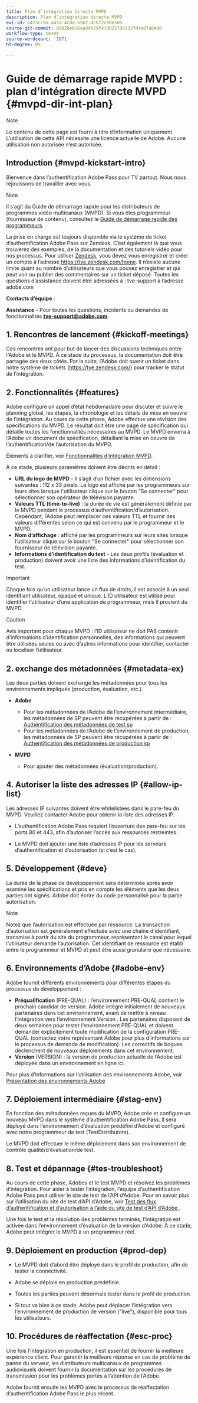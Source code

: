 ```yaml
---
title: Plan d’intégration directe MVPD
description: Plan d’intégration directe MVPD
exl-id: 6423cc9a-a45a-4cde-b562-4cb72c98e505
source-git-commit: d982beb16ea0db29f41d0257d8332fd4a07a84d8
workflow-type: tm+mt
source-wordcount: '1071'
ht-degree: 0%

---
```


# Guide de démarrage rapide MVPD : plan d’intégration directe MVPD {#mvpd-dir-int-plan}

>[!NOTE]
>
>Le contenu de cette page est fourni à titre d’information uniquement. L’utilisation de cette API nécessite une licence actuelle de Adobe. Aucune utilisation non autorisée n’est autorisée.

## Introduction {#mvpd-kickstart-intro}

Bienvenue dans l’authentification Adobe Pass pour TV partout.  Nous nous réjouissons de travailler avec vous.

>[!NOTE]
>
>Il s’agit du Guide de démarrage rapide pour les distributeurs de programmes vidéo multicanaux (MVPD). Si vous êtes programmeur (fournisseur de contenu), consultez le [Guide de démarrage rapide des programmeurs](/help/authentication/kickstart/programmer-kickstart-guide.md).

La prise en charge est toujours disponible via le système de ticket d’authentification Adobe Pass sur Zendesk. C’est également là que vous trouverez des exemples, de la documentation et des tutoriels vidéo pour nos processus. Pour utiliser [Zendesk](https://adobeprimetime.zendesk.com/), vous devez vous enregistrer et créer un compte à l’adresse https://tve.zendesk.com/home. Il n’existe aucune limite quant au nombre d’utilisateurs que vous pouvez enregistrer et qui peut voir ou publier des commentaires sur un ticket déposé. Toutes les questions d’assistance doivent être adressées à : tve-support à l’adresse adobe.com

**Contacts d’équipe** :

**Assistance** - Pour toutes les questions, incidents ou demandes de fonctionnalités **tve-support@adobe.com**.

## 1. Rencontres de lancement {#kickoff-meetings}

Ces rencontres ont pour but de lancer des discussions techniques entre l&#39;Adobe et le MVPD. À ce stade du processus, la documentation doit être partagée des deux côtés. Par la suite, l’Adobe doit ouvrir un ticket dans notre système de tickets (https://tve.zendesk.com/) pour tracker le statut de l’intégration.

## 2. Fonctionnalités {#features}

Adobe configure un appel d’état hebdomadaire pour discuter et suivre le planning global, les étapes, la chronologie et les détails de mise en oeuvre de l’intégration. Au cours de cette phase, Adobe effectue une révision des spécifications du MVPD. Le résultat doit être une page de spécification qui détaille toutes les fonctionnalités nécessaires au MVPD. Le MVPD enverra à l’Adobe un document de spécification, détaillant la mise en oeuvre de l’authentification/de l’autorisation du MVPD.

Éléments à clarifier, voir [Fonctionnalités d’intégration MVPD](/help/authentication/integration-guide-mvpds/mvpd-integr-features.md).

À ce stade, plusieurs paramètres doivent être décrits en détail :

* **URL du logo de MVPD** - Il s’agit d’un fichier avec les dimensions suivantes : 112 x 33 pixels. Le logo est affiché par les programmeurs sur leurs sites lorsque l&#39;utilisateur clique sur le bouton &quot;Se connecter&quot; pour sélectionner son opérateur de télévision payante.
* **Valeurs TTL (time-to-live)** : la durée de vie est généralement définie par le MVPD pendant le processus d’authentification/d’autorisation. Cependant, l’Adobe peut remplacer ces valeurs TTL et fournir des valeurs différentes selon ce qui est convenu par le programmeur et le MVPD.
* **Nom d’affichage** : affiché par les programmeurs sur leurs sites lorsque l’utilisateur clique sur le bouton &quot;Se connecter&quot; pour sélectionner son fournisseur de télévision payante.
* **Informations d’identification du test** - Les deux profils (évaluation et production) doivent avoir une liste des informations d’identification du test.

>[!IMPORTANT]
>
>Chaque fois qu’un utilisateur lance un flux de droits, il est associé à un seul identifiant utilisateur, opaque et unique.  L’ID utilisateur est utilisé pour identifier l’utilisateur d’une application de programmeur, mais il provient du MVPD.

>[!CAUTION]
>
>Avis important pour chaque MVPD : l’ID utilisateur ne doit PAS contenir d’informations d’identification personnelles, des informations qui peuvent être utilisées seules ou avec d’autres informations pour identifier, contacter ou localiser l’utilisateur.

## 2. exchange des métadonnées {#metadata-ex}

Les deux parties doivent exchange les métadonnées pour tous les environnements impliqués (production, évaluation, etc.).

* **Adobe**
   * Pour les métadonnées de l’Adobe de l’environnement intermédiaire, les métadonnées de SP peuvent être récupérées à partir de : [Authentification des métadonnées de test sp](https://sp.auth-staging.adobe.com/sp/metadata)
   * Pour les métadonnées de l’Adobe de l’environnement de production, les métadonnées de SP peuvent être récupérées à partir de : [Authentification des métadonnées de production sp](https://sp.auth.adobe.com/sp/metadata)

* **MVPD**
   * Pour ajouter des métadonnées (évaluation/production).

## 4. Autoriser la liste des adresses IP {#allow-ip-list}

Les adresses IP suivantes doivent être whitelistées dans le pare-feu du MVPD. Veuillez contacter Adobe pour obtenir la liste des adresses IP.

* L’authentification Adobe Pass requiert l’ouverture des pare-feu sur les ports 80 et 443, afin d’autoriser l’accès aux ressources restreintes.

* Le MVPD doit ajouter une liste d’adresses IP pour les serveurs d’authentification et d’autorisation (si c’est le cas).

## 5. Développement {#deve}

La durée de la phase de développement sera déterminée après avoir examiné les spécifications et pris en compte les éléments que les deux parties ont signés. Adobe doit écrire du code personnalisé pour la partie autorisation.

>[!NOTE]
>
>Notez que l’autorisation est effectuée par ressource. La transaction d’autorisation est généralement effectuée avec une chaîne d’identifiant, transmise à partir du site du programmeur, représentant le canal pour lequel l’utilisateur demande l’autorisation. Cet identifiant de ressource est établi entre le programmeur et MVPD et peut être aussi granulaire que nécessaire.

## 6. Environnements d’Adobe {#adobe-env}

Adobe fournit différents environnements pour différentes étapes du processus de développement :

* **Préqualification** (PRE-QUAL) : l’environnement PRE-QUAL contient le prochain candidat de version. Adobe intègre initialement de nouveaux partenaires dans cet environnement, avant de mettre à niveau l’intégration vers l’environnement Version . Les partenaires disposent de deux semaines pour tester l’environnement PRE-QUAL et doivent demander explicitement toute modification de la configuration PRE-QUAL (contactez votre représentant Adobe pour plus d’informations sur le processus de demande de modification). Les correctifs de bogues déclenchent de nouveaux déploiements dans cet environnement.
* **Version** (VERSION) : la version de production actuelle de l’Adobe est déployée dans un environnement en ligne ici.

Pour plus d’informations sur l’utilisation des environnements Adobe, voir [Présentation des environnements Adobe](/help/authentication/notes-technical/understanding-the-adobe-environments.md)

## 7. Déploiement intermédiaire {#stag-env}

En fonction des métadonnées reçues du MVPD, Adobe crée et configure un nouveau MVPD dans le système d’authentification Adobe Pass. Il sera déployé dans l’environnement d’évaluation prédéfini d’Adobe et configuré avec notre programmeur de test (TestDistributors).

Le MVPD doit effectuer le même déploiement dans son environnement de contrôle qualité/d’évaluation/de test.

## 8. Test et dépannage {#tes-troubleshoot}

Au cours de cette phase, Adobes et le test MVPD et résolvez les problèmes d’intégration. Pour aider à tester l’intégration, l’équipe d’authentification Adobe Pass peut utiliser le site de test de l’API d’Adobe. Pour en savoir plus sur l’utilisation du site de test d’API d’Adobe, voir [ Test des flux d’authentification et d’autorisation à l’aide du site de test d’API d’Adobe ](/help/authentication/notes-technical/test-authn-authz-flows-using-adobes-api-test-site.md).

Une fois le test et la résolution des problèmes terminés, l’intégration est activée dans l’environnement d’évaluation de la version d’Adobe. À ce stade, Adobe peut intégrer le MVPD à un programmeur réel.

## 9. Déploiement en production {#prod-dep}

* Le MVPD doit d’abord être déployé dans le profil de production, afin de tester la connectivité.

* Adobe se déploie en production prédéfinie.

* Toutes les parties peuvent désormais tester dans le profil de production.

* Si tout va bien à ce stade, Adobe peut déplacer l’intégration vers l’environnement de production de version (&quot;live&quot;), disponible pour tous les utilisateurs.

## 10. Procédures de réaffectation {#esc-proc}

Une fois l’intégration en production, il est essentiel de fournir la meilleure expérience client. Pour garantir la meilleure réponse en cas de problème de panne du serveur, les distributeurs multicanaux de programmes audiovisuels doivent fournir la documentation sur les procédures de transmission pour les problèmes portés à l’attention de l’Adobe.

Adobe fournit ensuite les MVPD avec le processus de réaffectation d’authentification Adobe Pass le plus récent.


<!--- [!RELATEDINFORMATION]
>
>* [Programmer Kickstart Guide](/help/authentication/programmer-kickstart-guide.md)
>* [MVPD Integration Guide](/help/authentication/mvpd-integr-features.md)
-->
